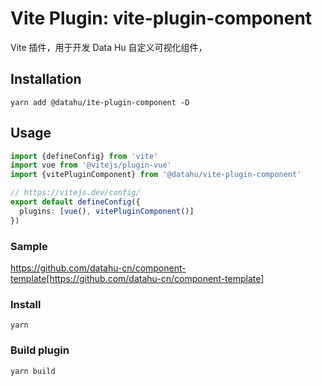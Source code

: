 # Vite Plugin: vite-plugin-component

Vite 插件，用于开发 Data Hu 自定义可视化组件，

## Installation

```
yarn add @datahu/ite-plugin-component -D
```

## Usage

```ts
import {defineConfig} from 'vite'
import vue from '@vitejs/plugin-vue'
import {vitePluginComponent} from '@datahu/vite-plugin-component'

// https://vitejs.dev/config/
export default defineConfig({
  plugins: [vue(), vitePluginComponent()]
})
```

### Sample

https://github.com/datahu-cn/component-template[https://github.com/datahu-cn/component-template]

### Install

```
yarn
```

### Build plugin

```
yarn build
```
